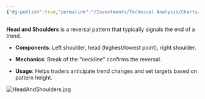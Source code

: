 ```yaml
---
{"dg-publish":true,"permalink":"/Investments/Technical Analysis/Charts/Chart Patterns/Head and Shoulders/"}
---
```


**Head and Shoulders** is a reversal pattern that typically signals the end of a trend.

- **Components**: Left shoulder, head (highest/lowest point), right shoulder.
    
- **Mechanics**: Break of the “neckline” confirms the reversal.
    
- **Usage**: Helps traders anticipate trend changes and set targets based on pattern height.

![HeadAndShoulders.jpg](/img/user/Investments/Technical%20Analysis/Charts/Chart%20Patterns/HeadAndShoulders.jpg)